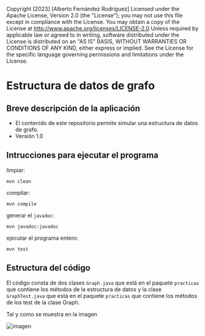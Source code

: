 Copyright [2023] [Alberto Fernández Rodríguez]
Licensed under the Apache License, Version 2.0 (the "License");
you may not use this file except in compliance with the License.
You may obtain a copy of the License at
http://www.apache.org/licenses/LICENSE-2.0
Unless required by applicable law or agreed to in writing,
software distributed under the License is distributed on an
"AS IS" BASIS, WITHOUT WARRANTIES OR CONDITIONS OF ANY KIND,
either express or implied. See the License for the specific
language governing permissions and limitations under the
License.

# Estructura de datos de grafo

## Breve descripción de la aplicación
* El contenido de este repositorio permite simular una estructura de datos de grafo.
* Versión 1.0

## Intrucciones para ejecutar el programa

limpiar:

```console
mvn clean
```

compilar:

```console
mvn compile
```

generar el `javadoc`:

```console
mvn javadoc:javadoc
```

ejecutar el programa entero:

```console
mvn test
```

## Estructura del código

El código consta de dos clases `Graph.java` que está en el paquete 
`practicas` que contiene los métodos de la estructura de datos
y la clase `GraphTest.java` que está en el paquete `practicas` 
que contiene los métodos de los test de la clase Graph.

Tal y como se muestra en la imagen

![imagen](https://github.com/ALFEZ2804/Practica-graph/assets/115775737/bfb37a96-f540-4e73-81fc-85f8aa774d0a)
